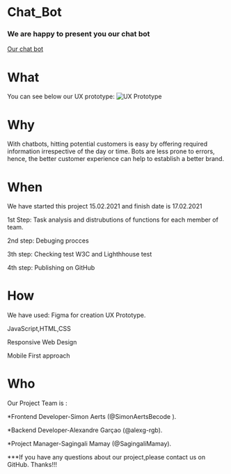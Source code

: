 # Chat_Bot



 
### We are happy to present you our chat bot
[Our chat bot](https://sagingalimamay.github.io/Chat_Bot/. )


# What
You can see below our UX prototype:
![UX Prototype](Images/chat.png)



# Why

With chatbots, hitting potential customers is easy by offering required information irrespective of the day or time. Bots are less prone to errors, hence, the better customer experience can help to establish a better brand.

# When
We have started this project 15.02.2021 and finish date is 17.02.2021


1st Step: Task analysis and distrubutions of functions for each member of team.


2nd step: Debuging procces


3th step: Checking test W3C and Lighthhouse test


4th step: Publishing on GitHub



# How

We have used:
Figma for creation UX Prototype.


JavaScript,HTML,CSS


Responsive Web Design


Mobile First approach

# Who 
Our Project Team is :


*Frontend Developer-Simon Aerts (@SimonAertsBecode ).


*Backend Developer-Alexandre Garçao (@alexg-rgb).


*Project Manager-Sagingali Mamay (@SagingaliMamay).


***If you have any questions about our project,please contact us on GitHub. Thanks!!!


